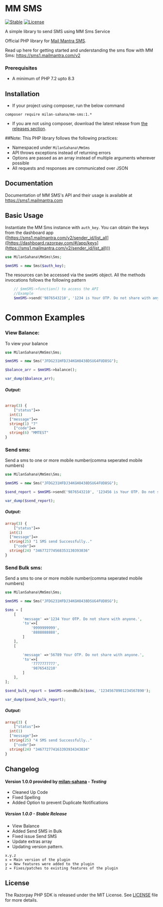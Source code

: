 # MM SMS
[![Stable](https://img.shields.io/badge/stable-v1.0.0-blue.svg)](https://packagist.org/packages/milan-sahana/mm-sms#1.0.0) [![License](https://poser.pugx.org/razorpay/razorpay/license.svg)](https://packagist.org/packages/milan-sahana/mm-sms)

A simple library to send SMS using MM Sms Service

Official PHP library for [Mail Mantra SMS](https://sms1.mailmantra.com/v2).

Read up here for getting started and understanding the sms flow with MM Sms: <https://sms1.mailmantra.com/v2>

### Prerequisites
- A minimum of PHP 7.2 upto 8.3


## Installation

-   If your project using composer, run the below command

```
composer require milan-sahana/mm-sms:1.*
```

- If you are not using composer, download the latest release from [the releases section](https://github.com/milan-sahana/mm-sms/releases).
  
##Note:
This PHP library follows the following practices:

- Namespaced under `MilanSahana\MmSms`
- API throws exceptions instead of returning errors
- Options are passed as an array instead of multiple arguments wherever possible
- All requests and responses are communicated over JSON

## Documentation

Documentation of MM SMS's API and their usage is available at <https://sms1.mailmantra.com>

## Basic Usage

Instantiate the MM Sms instance with `auth_key`. You can obtain the keys from the dashboard app ([https://sms1.mailmantra.com/v2/sender_id/list_all]([https://dashboard.razorpay.com/#/app/keys](https://sms1.mailmantra.com/v2/sender_id/list_all)))

```php
use MilanSahana\MmSms\Sms;

$mmSMS = new Sms($auth_key);
```

The resources can be accessed via the `$mmSMS` object. All the methods invocations follows the following pattern

```php
    // $mmSMS->function() to access the API
    //Example
    $mmSMS->send('9876543210', '1234 is Your OTP. Do not share with anyone.','123456789101112');
```

# Common Examples
### View Balance:
To view your balance
```php
use MilanSahana\MmSms\Sms;

$mmSMS = new Sms("JFDG231HFDJ34KGH8438DSUG4FUD8SG");

$balance_arr = $mmSMS->balance();

var_dump($balance_arr);
```
##### Output:
```php

array(3) {
    ["status"]=>
  int(1)
  ["message"]=>
  string(1) "7"
    ["code"]=>
  string(6) "MMTEST"
}

```

### Send sms:
Send a sms to one or more mobile number(comma seperated mobile numbers)
```php
use MilanSahana\MmSms\Sms;

$mmSMS = new Sms("JFDG231HFDJ34KGH8438DSUG4FUD8SG");

$send_report = $mmSMS->send('9876543210', '123456 is Your OTP. Do not share with anyone.','12345678901234567890');

var_dump($send_report);
```
##### Output:
```php
array(3) {
    ["status"]=>
  int(1)
  ["message"]=>
  string(25) "1 SMS send Successfully.."
    ["code"]=>
  string(24) "346772774568353130393036"
}
```



### Send Bulk sms:
Send a sms to one or more mobile number(comma seperated mobile numbers)
```php
use MilanSahana\MmSms\Sms;

$mmSMS = new Sms("JFDG231HFDJ34KGH8438DSUG4FUD8SG");

$sms = [
    [
        'message' =>'1234 Your OTP. Do not share with anyone.',
        'to'=>[
            '9999999999',
            '8888888888',
        ]
    ],
    [

        'message' =>'56789 Your OTP. Do not share with anyone.',
        'to'=>[
            '7777777777',
            '9876543210'
        ]
    ],
];

$send_bulk_report = $mmSMS->sendBulk($sms, '12345678901234567890');

var_dump($send_bulk_report);
```
##### Output:
```php
array(3) {
    ["status"]=>
  int(1)
  ["message"]=>
  string(25) "4 SMS send Successfully.."
    ["code"]=>
  string(24) "346772774163393934343834"
}
```


## Changelog
#### Version 1.0.0 provided by [milan-sahana](https://github.com/milan-sahana) - *Testing*
- Cleaned Up Code
- Fixed Spelling
- Added Option to prevent Duplicate Notifications

##### Version 1.0.0 - *Stable Release*
- View Balance
- Added Send SMS in Bulk
- Fixed issue Send SMS
- Update extras array
- Updating version pattern.
```
x.y.z
x = Main version of the plugin
y = New features were added to the plugin
z = Fixes/patches to existing features of the plugin
```


## License

The Razorpay PHP SDK is released under the MIT License. See [LICENSE](LICENSE) file for more details.

